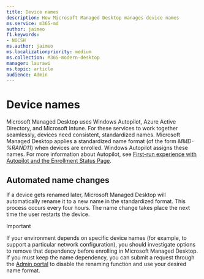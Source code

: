 ```yaml
---
title: Device names
description: How Microsoft Managed Desktop manages device names
ms.service: m365-md
author: jaimeo
f1.keywords:
- NOCSH
ms.author: jaimeo
ms.localizationpriority: medium
ms.collection: M365-modern-desktop
manager: laurawi
ms.topic: article
audience: Admin
---
```


# Device names

Microsoft Managed Desktop uses Windows Autopilot, Azure Active Directory, and Microsoft Intune. For these services to work together seamlessly, devices need consistent, standardized names. Microsoft Managed Desktop applies a standardized name format (of the form *MMD-%RAND11*) when devices are enrolled. Windows Autopilot assigns these names. For more information about Autopilot, see [First-run experience with Autopilot and the Enrollment Status Page](../get-started/esp-first-run.md).

## Automated name changes

If a device gets renamed later, Microsoft Managed Desktop will automatically rename it to a new name in the standardized format. This process occurs every four hours. The name change takes place the next time the user restarts the device.

> [!IMPORTANT]
> If your environment depends on specific device names (for example, to support a particular network configuration), you should investigate options to remove that dependency before enrolling in Microsoft Managed Desktop. If you must keep the name dependency, you can submit a request through the [Admin portal](../working-with-managed-desktop/admin-support.md) to disable the renaming function and use your desired name format.